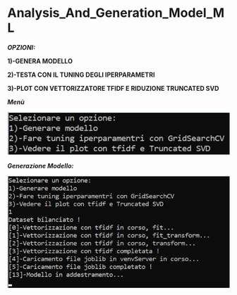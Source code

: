 # Analysis_And_Generation_Model_ML
 
 ___OPZIONI:___
 
__1)-GENERA MODELLO__

__2)-TESTA CON IL TUNING DEGLI IPERPARAMETRI__

__3)-PLOT CON VETTORIZZATORE TFIDF E RIDUZIONE TRUNCATED SVD__

***Menù***

![Screenshot](myScripts/OUTPUTS/generator.png)


***Generazione Modello:***

![Screenshot](myScripts/OUTPUTS/menu.png)
